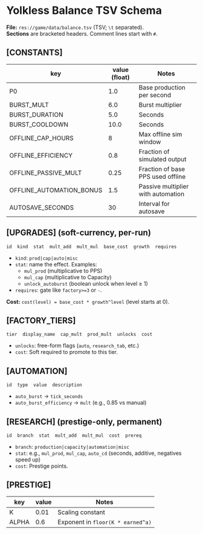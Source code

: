 # Yolkless Balance TSV Schema

**File:** `res://game/data/balance.tsv` (TSV; `\t` separated).  
**Sections** are bracketed headers. Comment lines start with `#`.

## [CONSTANTS]
| key                | value (float) | Notes                         |
|--------------------|---------------|-------------------------------|
| P0                 | 1.0           | Base production per second    |
| BURST_MULT         | 6.0           | Burst multiplier              |
| BURST_DURATION     | 5.0           | Seconds                       |
| BURST_COOLDOWN     | 10.0          | Seconds                       |
| OFFLINE_CAP_HOURS  | 8             | Max offline sim window        |
| OFFLINE_EFFICIENCY | 0.8           | Fraction of simulated output  |
| OFFLINE_PASSIVE_MULT | 0.25        | Fraction of base PPS used offline |
| OFFLINE_AUTOMATION_BONUS | 1.5     | Passive multiplier with automation |
| AUTOSAVE_SECONDS   | 30            | Interval for autosave         |

## [UPGRADES] (soft-currency, per-run)
`id  kind  stat  mult_add  mult_mul  base_cost  growth  requires`
- `kind`: `prod|cap|auto|misc`
- `stat`: name the effect. Examples:
  - `mul_prod` (multiplicative to PPS)
  - `mul_cap`  (multiplicative to Capacity)
  - `unlock_autoburst` (boolean unlock when level ≥ 1)
- `requires`: gate like `factory>=3` or `-`.

**Cost:** `cost(level) = base_cost * growth^level` (level starts at 0).

## [FACTORY_TIERS]
`tier  display_name  cap_mult  prod_mult  unlocks  cost`
- `unlocks`: free-form flags (`auto`, `research_tab`, etc.)
- `cost`: Soft required to promote to this tier.

## [AUTOMATION]
`id  type  value  description`
- `auto_burst` → `tick_seconds`
- `auto_burst_efficiency` → `mult` (e.g., 0.85 vs manual)

## [RESEARCH] (prestige-only, permanent)
`id  branch  stat  mult_add  mult_mul  cost  prereq`
- `branch`: `production|capacity|automation|misc`
- `stat`: e.g., `mul_prod`, `mul_cap`, `auto_cd` (seconds, additive, negatives speed up)
- `cost`: Prestige points.

## [PRESTIGE]
| key   | value | Notes                            |
|-------|-------|----------------------------------|
| K     | 0.01  | Scaling constant                 |
| ALPHA | 0.6   | Exponent in `floor(K * earned^a)`|
